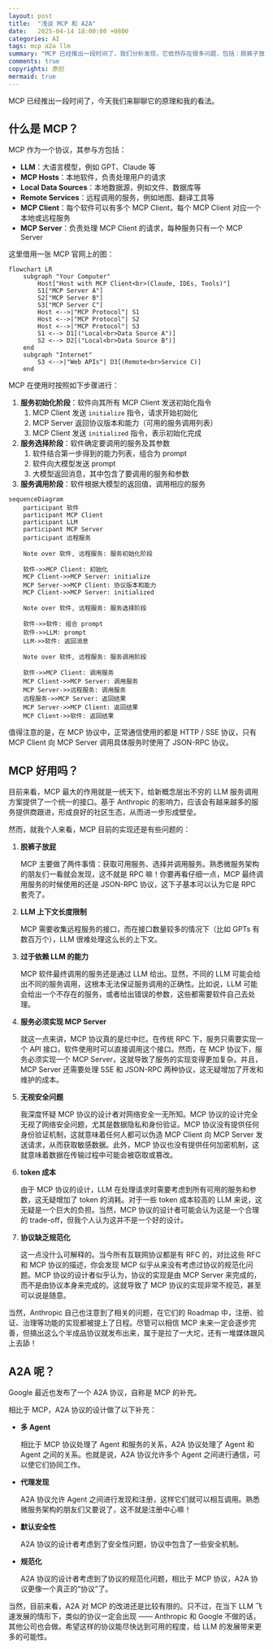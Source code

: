 ```yaml
---
layout: post
title:  "浅谈 MCP 和 A2A"
date:   2025-04-14 18:00:00 +0800
categories: AI
tags: mcp a2a llm
summary: "MCP 已经推出一段时间了，我们分析发现，它依然存在很多问题，包括：脱裤子放屁、过于依赖 LLM 的能力、无视安全问题等。希望 MCP 能尽快完善，给 LLM 的发展带来更多的可能性。"
comments: true
copyrights: 原创
mermaid: true
---
```


MCP 已经推出一段时间了，今天我们来聊聊它的原理和我的看法。

## 什么是 MCP？

MCP 作为一个协议，其参与方包括：

- **LLM**：大语言模型，例如 GPT、Claude 等
- **MCP Hosts**：本地软件，负责处理用户的请求
- **Local Data Sources**：本地数据源，例如文件、数据库等
- **Remote Services**：远程调用的服务，例如地图、翻译工具等
- **MCP Client**：每个软件可以有多个 MCP Client，每个 MCP Client 对应一个本地或远程服务
- **MCP Server**：负责处理 MCP Client 的请求，每种服务只有一个 MCP Server

这里借用一张 MCP 官网上的图：

```mermaid
flowchart LR
    subgraph "Your Computer"
        Host["Host with MCP Client<br>(Claude, IDEs, Tools)"]
        S1["MCP Server A"]
        S2["MCP Server B"]
        S3["MCP Server C"]
        Host <-->|"MCP Protocol"| S1
        Host <-->|"MCP Protocol"| S2
        Host <-->|"MCP Protocol"| S3
        S1 <--> D1[("Local<br>Data Source A")]
        S2 <--> D2[("Local<br>Data Source B")]
    end
    subgraph "Internet"
        S3 <-->|"Web APIs"| D3[(Remote<br>Service C)]
    end
```

MCP 在使用时按照如下步骤进行：

1. **服务初始化阶段**：软件向其所有 MCP Client 发送初始化指令
    1. MCP Client 发送 `initialize` 指令，请求开始初始化
    2. MCP Server 返回协议版本和能力（可用的服务调用列表）
    3. MCP Client 发送 `initialized` 指令，表示初始化完成
2. **服务选择阶段**：软件确定要调用的服务及其参数
    1. 软件结合第一步得到的能力列表，组合为 prompt
    2. 软件向大模型发送 prompt
    3. 大模型返回消息，其中包含了要调用的服务和参数
3. **服务调用阶段**：软件根据大模型的返回值，调用相应的服务

```mermaid
sequenceDiagram
    participant 软件
    participant MCP Client
    participant LLM
    participant MCP Server
    participant 远程服务

    Note over 软件, 远程服务: 服务初始化阶段

    软件->>MCP Client: 初始化
    MCP Client->>MCP Server: initialize
    MCP Server->>MCP Client: 协议版本和能力
    MCP Client->>MCP Server: initialized

    Note over 软件, 远程服务: 服务选择阶段

    软件->>软件: 组合 prompt
    软件->>LLM: prompt
    LLM->>软件: 返回消息

    Note over 软件, 远程服务: 服务调用阶段

    软件->>MCP Client: 调用服务
    MCP Client->>MCP Server: 调用服务
    MCP Server->>远程服务: 调用服务
    远程服务->>MCP Server: 返回结果
    MCP Server->>MCP Client: 返回结果
    MCP Client->>软件: 返回结果
```

值得注意的是，在 MCP 协议中，正常通信使用的都是 HTTP / SSE 协议，只有 MCP Client 向 MCP Server 调用具体服务时使用了 JSON-RPC 协议。

## MCP 好用吗？

目前来看，MCP 最大的作用就是一统天下，给新概念层出不穷的 LLM 服务调用方案提供了一个统一的接口。基于 Anthropic 的影响力，应该会有越来越多的服务提供商跟进，形成良好的社区生态，从而进一步形成壁垒。

然而，就我个人来看，MCP 目前的实现还是有些问题的：

1. **脱裤子放屁**

    MCP 主要做了两件事情：获取可用服务、选择并调用服务。熟悉微服务架构的朋友们一看就会发现，这不就是 RPC 嘛！你要再看仔细一点，MCP 最终调用服务的时候使用的还是 JSON-RPC 协议，这下子基本可以认为它是 RPC 套壳了。

2. **LLM 上下文长度限制**

    MCP 需要收集远程服务的接口，而在接口数量较多的情况下（比如 GPTs 有数百万个），LLM 很难处理这么长的上下文。

3. **过于依赖 LLM 的能力**

    MCP 软件最终调用的服务还是通过 LLM 给出。显然，不同的 LLM 可能会给出不同的服务调用，这根本无法保证服务调用的正确性。比如说，LLM 可能会给出一个不存在的服务，或者给出错误的参数，这些都需要软件自己去处理。

4. **服务必须实现 MCP Server**

    就这一点来讲，MCP 协议真的是烂中烂。在传统 RPC 下，服务只需要实现一个 API 接口，软件使用时可以直接调用这个接口。然而，在 MCP 协议下，服务必须实现一个 MCP Server，这就导致了服务的实现变得更加复杂。并且，MCP Server 还需要处理 SSE 和 JSON-RPC 两种协议，这无疑增加了开发和维护的成本。

5. **无视安全问题**

    我深度怀疑 MCP 协议的设计者对网络安全一无所知。MCP 协议的设计完全无视了网络安全问题，尤其是数据隐私和身份验证。MCP 协议没有提供任何身份验证机制，这就意味着任何人都可以伪造 MCP Client 向 MCP Server 发送请求，从而获取敏感数据。此外，MCP 协议也没有提供任何加密机制，这就意味着数据在传输过程中可能会被窃取或篡改。

6. **token 成本**

    由于 MCP 协议的设计，LLM 在处理请求时需要考虑到所有可用的服务和参数，这无疑增加了 token 的消耗。对于一些 token 成本较高的 LLM 来说，这无疑是一个巨大的负担。当然，MCP 协议的设计者可能会认为这是一个合理的 trade-off，但我个人认为这并不是一个好的设计。

7. **协议缺乏规范化**

    这一点没什么可解释的。当今所有互联网协议都是有 RFC 的，对比这些 RFC 和 MCP 协议的描述，你会发现 MCP 似乎从来没有考虑过协议的规范化问题。MCP 协议的设计者似乎认为，协议的实现是由 MCP Server 来完成的，而不是由协议本身来完成的。这就导致了 MCP 协议的实现非常不规范，甚至可以说是随意。

当然，Anthropic 自己也注意到了相关的问题，在它们的 Roadmap 中，注册、验证、治理等功能的实现都被提上了日程。尽管可以相信 MCP 未来一定会逐步完善，但搞出这么个半成品协议就发布出来，属于是拉了一大坨，还有一堆媒体跟风上去舔！

## A2A 呢？

Google 最近也发布了一个 A2A 协议，自称是 MCP 的补充。

相比于 MCP，A2A 协议的设计做了以下补充：

- **多 Agent**

    相比于 MCP 协议处理了 Agent 和服务的关系，A2A 协议处理了 Agent 和 Agent 之间的关系。也就是说，A2A 协议允许多个 Agent 之间进行通信，可以使它们协同工作。

- **代理发现**

    A2A 协议允许 Agent 之间进行发现和注册，这样它们就可以相互调用。熟悉微服务架构的朋友们又要说了，这不就是注册中心嘛！

- **默认安全性**

    A2A 协议的设计者考虑到了安全性问题，协议中包含了一些安全机制。

- **规范化**

    A2A 协议的设计者考虑到了协议的规范化问题，相比于 MCP 协议，A2A 协议更像一个真正的“协议”了。

当然，目前来看，A2A 对 MCP 的改进还是比较有限的。只不过，在当下 LLM 飞速发展的情形下，类似的协议一定会出现 —— Anthropic 和 Google 不做的话，其他公司也会做。希望这样的协议能尽快达到可用的程度，给 LLM 的发展带来更多的可能性。
